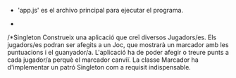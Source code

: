 - 'app.js' es el archivo principal para ejecutar el programa.

- 

/*Singleton
Construeix una aplicació que creï diversos Jugadors/es. Els jugadors/es podran ser afegits a un Joc, 
que mostrarà un marcador amb les puntuacions i el guanyador/a. L'aplicació ha de poder afegir o treure punts 
a cada jugador/a perquè el marcador canviï. La classe Marcador ha d'implementar un patró Singleton com a requisit 
indispensable. 